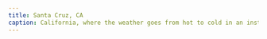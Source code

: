 ```yaml
---
title: Santa Cruz, CA
caption: California, where the weather goes from hot to cold in an instant, but never uncomfortable.
---
```

